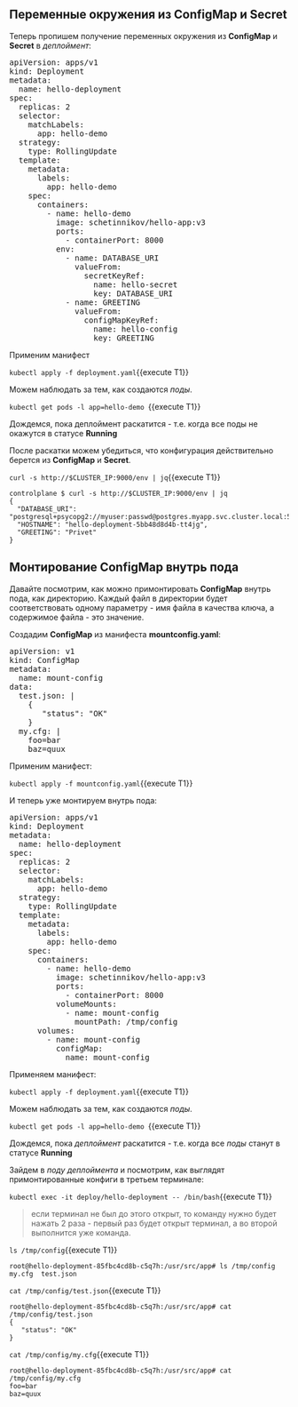 ## Переменные окружения из ConfigMap и Secret

Теперь пропишем получение переменных окружения из **ConfigMap** и **Secret** в *деплоймент*:

<pre class="file" data-filename="./deployment.yaml" data-target="replace">
apiVersion: apps/v1
kind: Deployment
metadata:
  name: hello-deployment
spec:
  replicas: 2
  selector:
    matchLabels:
      app: hello-demo
  strategy:
    type: RollingUpdate
  template:
    metadata:
      labels:
        app: hello-demo
    spec:
      containers:
        - name: hello-demo
          image: schetinnikov/hello-app:v3
          ports:
            - containerPort: 8000
          env:
            - name: DATABASE_URI
              valueFrom:
                secretKeyRef:
                  name: hello-secret
                  key: DATABASE_URI
            - name: GREETING
              valueFrom:
                configMapKeyRef:
                  name: hello-config
                  key: GREETING
</pre>



Применим манифест

`kubectl apply -f deployment.yaml`{{execute T1}}

Можем наблюдать за тем, как создаются *поды*. 

`kubectl get pods -l app=hello-demo `{{execute T1}}

Дождемся, пока деплоймент раскатится - т.е. когда все поды не окажутся в статусе  **Running**

После раскатки можем убедиться, что конфигурация действительно берется из **СonfigMap** и **Secret**.

`curl -s http://$CLUSTER_IP:9000/env | jq`{{execute T1}}

```
controlplane $ curl -s http://$CLUSTER_IP:9000/env | jq
{
  "DATABASE_URI": "postgresql+psycopg2://myuser:passwd@postgres.myapp.svc.cluster.local:5432/myapp",
  "HOSTNAME": "hello-deployment-5bb48d8d4b-tt4jg",
  "GREETING": "Privet"
}
```


## Монтирование ConfigMap внутрь пода 


Давайте посмотрим, как можно примонтировать **ConfigMap** внутрь пода, как директорию. Каждый файл в директории будет соответствовать одному параметру - имя файла в качества ключа, а содержимое файла - это значение.

Создадим **ConfigMap** из манифеста **mountconfig.yaml**: 

<pre class="file" data-filename="./mountconfig.yaml" data-target="replace">
apiVersion: v1
kind: ConfigMap
metadata:
  name: mount-config
data:
  test.json: |
    {
       "status": "OK"
    }
  my.cfg: |
    foo=bar
    baz=quux
</pre>



Применим манифест:

`kubectl apply -f mountconfig.yaml`{{execute T1}}

И теперь уже монтируем внутрь пода:

<pre class="file" data-filename="./deployment.yaml" data-target="replace">
apiVersion: apps/v1
kind: Deployment
metadata:
  name: hello-deployment
spec:
  replicas: 2
  selector:
    matchLabels:
      app: hello-demo
  strategy:
    type: RollingUpdate
  template:
    metadata:
      labels:
        app: hello-demo
    spec:
      containers:
        - name: hello-demo
          image: schetinnikov/hello-app:v3
          ports:
            - containerPort: 8000
          volumeMounts:
            - name: mount-config
              mountPath: /tmp/config
      volumes:
        - name: mount-config
          configMap:
            name: mount-config
</pre>


Применяем манифест:

`kubectl apply -f deployment.yaml`{{execute T1}}

Можем наблюдать за тем, как создаются *поды*. 

`kubectl get pods -l app=hello-demo `{{execute T1}}

Дождемся, пока *деплоймент* раскатится - т.е. когда все *поды* станут в статусе **Running**

Зайдем в *поду* *деплоймента* и посмотрим, как выглядят примонтированные конфиги в третьем терминале:

`kubectl exec -it deploy/hello-deployment -- /bin/bash`{{execute T1}}

>  если терминал не был до этого открыт, то команду нужно будет нажать 2 раза - первый раз будет открыт терминал, а во второй выполнится уже команда.

`ls /tmp/config`{{execute T1}}

```
root@hello-deployment-85fbc4cd8b-c5q7h:/usr/src/app# ls /tmp/config
my.cfg  test.json
```


`cat /tmp/config/test.json`{{execute T1}}
```
root@hello-deployment-85fbc4cd8b-c5q7h:/usr/src/app# cat /tmp/config/test.json
{
   "status": "OK"
}
```

`cat /tmp/config/my.cfg`{{execute T1}}
```
root@hello-deployment-85fbc4cd8b-c5q7h:/usr/src/app# cat /tmp/config/my.cfg
foo=bar
baz=quux
```